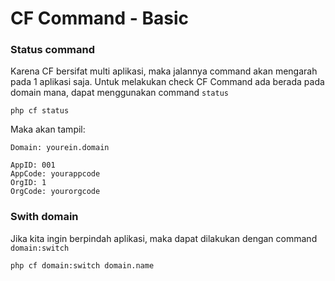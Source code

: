 # CF Command - Basic

### Status command

Karena CF bersifat multi aplikasi, maka jalannya command akan mengarah pada 1 aplikasi saja.
Untuk melakukan check CF Command ada berada pada domain mana, dapat menggunakan command `status`

```
php cf status
```

Maka akan tampil:

```
Domain: yourein.domain

AppID: 001
AppCode: yourappcode
OrgID: 1
OrgCode: yourorgcode
```

### Swith domain

Jika kita ingin berpindah aplikasi, maka dapat dilakukan dengan command `domain:switch`
```
php cf domain:switch domain.name
```
